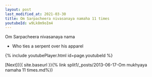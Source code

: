 ```yaml
---
layout: post
last_modified_at: 2021-03-30
title: Om Sarpacheera nivasanaya namaha 11 times
youtubeId: w9Lk8m9oIm4
---
```

 
 
Om Sarpacheera nivasanaya nama 
 
 -  Who ties a serpent over his apparel 
 
  
 
  
 
 
 
 
 
 


{% include youtubePlayer.html id=page.youtubeId %}
 
[Next]({{ site.baseurl }}{% link  split1/_posts/2013-06-17-Om mukhyaya namaha 11 times.md%})
 
